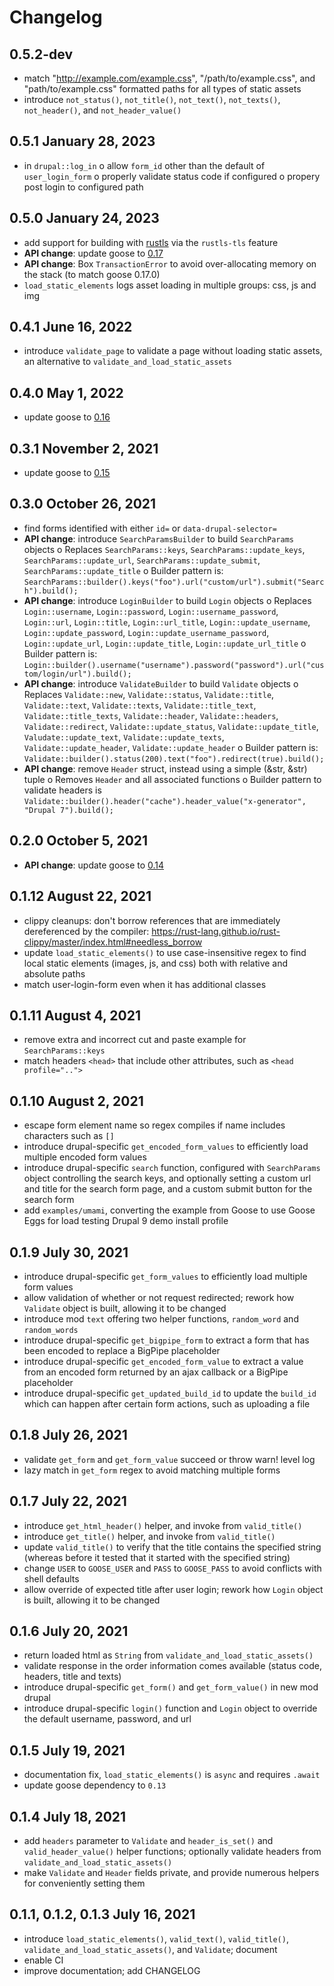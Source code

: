 # Changelog

## 0.5.2-dev
 - match "http://example.com/example.css", "/path/to/example.css", and "path/to/example.css" formatted paths for all types of static assets
 - introduce `not_status()`, `not_title()`, `not_text()`, `not_texts()`, `not_header()`, and `not_header_value()`

## 0.5.1 January 28, 2023
 - in `drupal::log_in`
    o allow `form_id` other than the default of `user_login_form`
    o properly validate status code if configured
    o propery post login to configured path

## 0.5.0 January 24, 2023
 - add support for building with [rustls](https://docs.rs/rustls) via the `rustls-tls` feature
 - **API change**: update goose to [0.17](https://github.com/tag1consulting/goose/releases/tag/0.17.0)
 - **API change**: Box `TransactionError` to avoid over-allocating memory on the stack (to match goose 0.17.0)
 - `load_static_elements` logs asset loading in multiple groups: css, js and img

## 0.4.1 June 16, 2022
 - introduce `validate_page` to validate a page without loading static assets, an alternative to `validate_and_load_static_assets`

## 0.4.0 May 1, 2022
 - update goose to [0.16](https://github.com/tag1consulting/goose/releases/tag/0.16.0)

## 0.3.1 November 2, 2021
 - update goose to [0.15](https://github.com/tag1consulting/goose/releases/tag/0.15.0)

## 0.3.0 October 26, 2021
 - find forms identified with either `id=` or `data-drupal-selector=`
 - **API change**: introduce `SearchParamsBuilder` to build `SearchParams` objects
    o Replaces `SearchParams::keys`, `SearchParams::update_keys`, `SearchParams::update_url`, `SearchParams::update_submit`, `SearchParams::update_title`
    o Builder pattern is: `SearchParams::builder().keys("foo").url("custom/url").submit("Search").build();`
 - **API change**: introduce `LoginBuilder` to build `Login` objects
    o Replaces `Login::username`, `Login::password`, `Login::username_password`, `Login::url`, `Login::title`, `Login::url_title`, `Login::update_username`, `Login::update_password`, `Login::update_username_password`, `Login::update_url`, `Login::update_title`, `Login::update_url_title`
    o Builder pattern is: `Login::builder().username("username").password("password").url("custom/login/url").build();`
 - **API change**: introduce `ValidateBuilder` to build `Validate` objects
    o Replaces `Validate::new`, `Validate::status`, `Validate::title`, `Validate::text`, `Validate::texts`, `Validate::title_text`, `Validate::title_texts`, `Validate::header`, `Validate::headers`, `Validate::redirect`, `Validate::update_status`, `Validate::update_title`, `Valudate::update_text`, `Validate::update_texts`, `Validate::update_header`, `Validate::update_header`
    o Builder pattern is: `Validate::builder().status(200).text("foo").redirect(true).build();`
 - **API change**: remove `Header` struct, instead using a simple (&str, &str) tuple
    o Removes `Header` and all associated functions
    o Builder pattern to validate headers is `Validate::builder().header("cache").header_value("x-generator", "Drupal 7").build();`

## 0.2.0 October 5, 2021
 - **API change**: update goose to [0.14](https://github.com/tag1consulting/goose/releases/tag/0.14.0)

## 0.1.12 August 22, 2021
 - clippy cleanups: don't borrow references that are immediately dereferenced by the compiler: https://rust-lang.github.io/rust-clippy/master/index.html#needless_borrow
 - update `load_static_elements()` to use case-insensitive regex to find local static elements (images, js, and css) both with relative and absolute paths
 - match user-login-form even when it has additional classes

## 0.1.11 August 4, 2021
 - remove extra and incorrect cut and paste example for `SearchParams::keys`
 - match headers `<head>` that include other attributes, such as `<head profile="..">`

## 0.1.10 August 2, 2021
 - escape form element name so regex compiles if name includes characters such as `[]`
 - introduce drupal-specific `get_encoded_form_values` to efficiently load multiple encoded form values
 - introduce drupal-specific `search` function, configured with `SearchParams` object controlling the search keys, and optionally setting a custom url and title for the search form page, and a custom submit button for the search form
 - add `examples/umami`, converting the example from Goose to use Goose Eggs for load testing Drupal 9 demo install profile

## 0.1.9 July 30, 2021
 - introduce drupal-specific `get_form_values` to efficiently load multiple form values
 - allow validation of whether or not request redirected; rework how `Validate` object is built, allowing it to be changed
 - introduce mod `text` offering two helper functions, `random_word` and `random_words`
 - introduce drupal-specific `get_bigpipe_form` to extract a form that has been encoded to replace a BigPipe placeholder
 - introduce drupal-specific `get_encoded_form_value` to extract a value from an encoded form returned by an ajax callback or a BigPipe placeholder
 - introduce drupal-specific `get_updated_build_id` to update the `build_id` which can happen after certain form actions, such as uploading a file

## 0.1.8 July 26, 2021
 - validate `get_form` and `get_form_value` succeed or throw warn! level log
 - lazy match in `get_form` regex to avoid matching multiple forms

## 0.1.7 July 22, 2021
 - introduce `get_html_header()` helper, and invoke from `valid_title()`
 - introduce `get_title()` helper, and invoke from `valid_title()`
 - update `valid_title()` to verify that the title contains the specified string (whereas before it tested that it started with the specified string)
 - change `USER` to `GOOSE_USER` and `PASS` to `GOOSE_PASS` to avoid conflicts with shell defaults
 - allow override of expected title after user login; rework how `Login` object is built, allowing it to be changed

## 0.1.6 July 20, 2021
 - return loaded html as `String` from `validate_and_load_static_assets()`
 - validate response in the order information comes available (status code, headers, title and texts)
 - introduce drupal-specific `get_form()` and `get_form_value()` in new mod drupal
 - introduce drupal-specific `login()` function and `Login` object to override the default username, password, and url

## 0.1.5 July 19, 2021
 - documentation fix, `load_static_elements()` is `async` and requires `.await`
 - update goose dependency to `0.13`

## 0.1.4 July 18, 2021
 - add `headers` parameter to `Validate` and `header_is_set()` and `valid_header_value()` helper functions; optionally validate headers from `validate_and_load_static_assets()`
 - make `Validate` and `Header` fields private, and provide numerous helpers for conveniently setting them

## 0.1.1, 0.1.2, 0.1.3 July 16, 2021
 - introduce `load_static_elements()`, `valid_text()`, `valid_title()`, `validate_and_load_static_assets()`, and `Validate`; document
 - enable CI
 - improve documentation; add CHANGELOG
